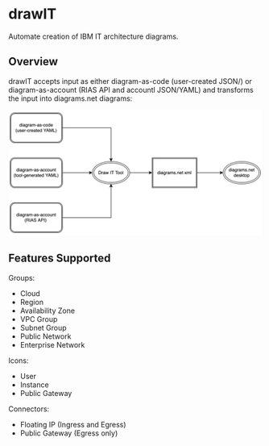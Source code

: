 # drawIT
Automate creation of IBM IT architecture diagrams.

## Overview

drawIT accepts input as either diagram-as-code (user-created JSON/) or diagram-as-account (RIAS API and accountl JSON/YAML) and transforms the input into diagrams.net diagrams:

![drawIT Flow](/images/drawitFlow.png "DrawIT Flow")

<!---
## RIAS Steps

1. Create API Key if not already created:
- Login to [IBM Cloud Portal](https://cloud.ibm.com/).
- Go to **Manage** and select **Access (IAM)**.
- Go to **API keys** and select **Create an IBM Cloud API key**.
- Copy the API Key.
2. Convert RIAS to drawio file(s):
- Start **Draw IT** application.
- Copy API Key into **API Key** field.
- (Optional) Copy Account ID into **Account ID** field.
- Leave **YAML File** blank.
- Use default directory or click **Select Directory** to change directory.
- Select **Region**.
- Select **Detail Level**.
- Select **Diagram Type**.
- Select **File Organization**.
- Select **Generate**.
3. View in diagrams.net:
- Install and start [diagrams.net application]
(https://github.com/IBM/it-architecture-diagrams/releases).
- Click **Open Existing Diagram** and select a diagrams.net file.
-->

## Features Supported

Groups:
- Cloud
- Region
- Availability Zone
- VPC Group
- Subnet Group
- Public Network
- Enterprise Network

Icons:
- User
- Instance
- Public Gateway

Connectors:
- Floating IP (Ingress and Egress)
- Public Gateway (Egress only)
